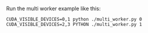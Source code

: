 Run the multi worker example like this:

```
CUDA_VISIBLE_DEVICES=0,1 python ./multi_worker.py 0
CUDA_VISIBLE_DEVICES=2,3 PYTHON ./multi_worker.py 1
```

